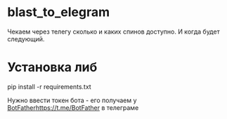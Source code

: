 # blast_to_elegram
Чекаем через телегу сколько и каких спинов доступно. И когда будет следующий.

# Установка либ
pip install -r requirements.txt

Нужно ввести токен бота - его получаем у [BotFather](https://t.me/BotFather)https://t.me/BotFather в телеграме

